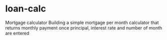 # loan-calc
Mortgage calculator
Building a simple mortgage per month calculator that returns monthly payment once principal, interest rate and number of month are entered

